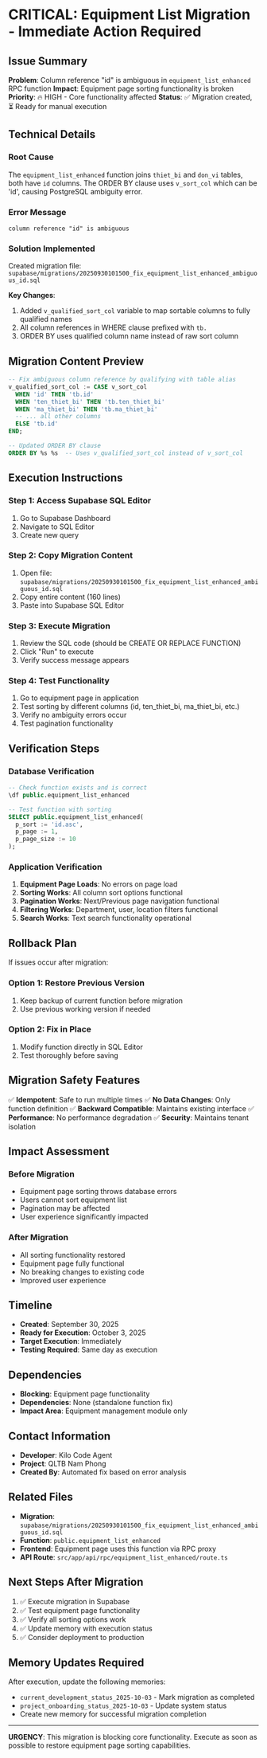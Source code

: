 # CRITICAL: Equipment List Migration - Immediate Action Required

## Issue Summary
**Problem**: Column reference "id" is ambiguous in `equipment_list_enhanced` RPC function
**Impact**: Equipment page sorting functionality is broken
**Priority**: 🔥 HIGH - Core functionality affected
**Status**: ✅ Migration created, ⏳ Ready for manual execution

## Technical Details

### Root Cause
The `equipment_list_enhanced` function joins `thiet_bi` and `don_vi` tables, both have `id` columns. The ORDER BY clause uses `v_sort_col` which can be 'id', causing PostgreSQL ambiguity error.

### Error Message
```
column reference "id" is ambiguous
```

### Solution Implemented
Created migration file: `supabase/migrations/20250930101500_fix_equipment_list_enhanced_ambiguous_id.sql`

**Key Changes**:
1. Added `v_qualified_sort_col` variable to map sortable columns to fully qualified names
2. All column references in WHERE clause prefixed with `tb.`
3. ORDER BY uses qualified column name instead of raw sort column

## Migration Content Preview
```sql
-- Fix ambiguous column reference by qualifying with table alias
v_qualified_sort_col := CASE v_sort_col
  WHEN 'id' THEN 'tb.id'
  WHEN 'ten_thiet_bi' THEN 'tb.ten_thiet_bi'
  WHEN 'ma_thiet_bi' THEN 'tb.ma_thiet_bi'
  -- ... all other columns
  ELSE 'tb.id'
END;

-- Updated ORDER BY clause
ORDER BY %s %s  -- Uses v_qualified_sort_col instead of v_sort_col
```

## Execution Instructions

### Step 1: Access Supabase SQL Editor
1. Go to Supabase Dashboard
2. Navigate to SQL Editor
3. Create new query

### Step 2: Copy Migration Content
1. Open file: `supabase/migrations/20250930101500_fix_equipment_list_enhanced_ambiguous_id.sql`
2. Copy entire content (160 lines)
3. Paste into Supabase SQL Editor

### Step 3: Execute Migration
1. Review the SQL code (should be CREATE OR REPLACE FUNCTION)
2. Click "Run" to execute
3. Verify success message appears

### Step 4: Test Functionality
1. Go to equipment page in application
2. Test sorting by different columns (id, ten_thiet_bi, ma_thiet_bi, etc.)
3. Verify no ambiguity errors occur
4. Test pagination functionality

## Verification Steps

### Database Verification
```sql
-- Check function exists and is correct
\df public.equipment_list_enhanced

-- Test function with sorting
SELECT public.equipment_list_enhanced(
  p_sort := 'id.asc',
  p_page := 1,
  p_page_size := 10
);
```

### Application Verification
1. **Equipment Page Loads**: No errors on page load
2. **Sorting Works**: All column sort options functional
3. **Pagination Works**: Next/Previous page navigation functional
4. **Filtering Works**: Department, user, location filters functional
5. **Search Works**: Text search functionality operational

## Rollback Plan
If issues occur after migration:

### Option 1: Restore Previous Version
1. Keep backup of current function before migration
2. Use previous working version if needed

### Option 2: Fix in Place
1. Modify function directly in SQL Editor
2. Test thoroughly before saving

## Migration Safety Features
✅ **Idempotent**: Safe to run multiple times
✅ **No Data Changes**: Only function definition
✅ **Backward Compatible**: Maintains existing interface
✅ **Performance**: No performance degradation
✅ **Security**: Maintains tenant isolation

## Impact Assessment

### Before Migration
- Equipment page sorting throws database errors
- Users cannot sort equipment list
- Pagination may be affected
- User experience significantly impacted

### After Migration
- All sorting functionality restored
- Equipment page fully functional
- No breaking changes to existing code
- Improved user experience

## Timeline
- **Created**: September 30, 2025
- **Ready for Execution**: October 3, 2025
- **Target Execution**: Immediately
- **Testing Required**: Same day as execution

## Dependencies
- **Blocking**: Equipment page functionality
- **Dependencies**: None (standalone function fix)
- **Impact Area**: Equipment management module only

## Contact Information
- **Developer**: Kilo Code Agent
- **Project**: QLTB Nam Phong
- **Created By**: Automated fix based on error analysis

## Related Files
- **Migration**: `supabase/migrations/20250930101500_fix_equipment_list_enhanced_ambiguous_id.sql`
- **Function**: `public.equipment_list_enhanced`
- **Frontend**: Equipment page uses this function via RPC proxy
- **API Route**: `src/app/api/rpc/equipment_list_enhanced/route.ts`

## Next Steps After Migration
1. ✅ Execute migration in Supabase
2. ✅ Test equipment page functionality
3. ✅ Verify all sorting options work
4. ✅ Update memory with execution status
5. ✅ Consider deployment to production

## Memory Updates Required
After execution, update the following memories:
- `current_development_status_2025-10-03` - Mark migration as completed
- `project_onboarding_status_2025-10-03` - Update system status
- Create new memory for successful migration completion

---
**URGENCY**: This migration is blocking core functionality. Execute as soon as possible to restore equipment page sorting capabilities.